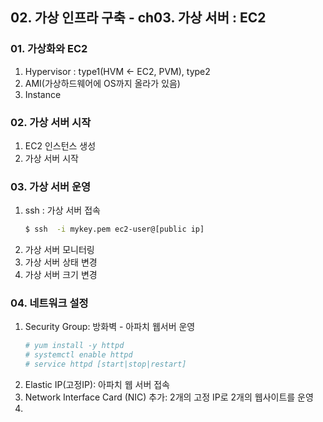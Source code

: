 ## 02. 가상 인프라 구축 - ch03. 가상 서버 : EC2

### 01. 가상화와 EC2
1. Hypervisor : type1(HVM <- EC2, PVM), type2
2. AMI(가상하드웨어에 OS까지 올라가 있음)
3. Instance

### 02. 가상 서버 시작
1. EC2 인스턴스 생성
2. 가상 서버 시작

### 03. 가상 서버 운영
1. ssh : 가상 서버 접속
    ```bash
    $ ssh  -i mykey.pem ec2-user@[public ip]
    ```
2. 가상 서버 모니터링
3. 가상 서버 상태 변경
4. 가상 서버 크기 변경


### 04. 네트워크 설정
1. Security Group: 방화벽 - 아파치 웹서버 운영
    ```bash
    # yum install -y httpd
    # systemctl enable httpd
    # service httpd [start|stop|restart]
    ```
2. Elastic IP(고정IP): 아파치 웹 서버 접속
3. Network Interface Card (NIC) 추가: 2개의 고정 IP로 2개의 웹사이트를 운영
4.